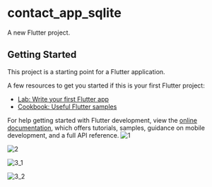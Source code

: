 # contact_app_sqlite

A new Flutter project.

## Getting Started

This project is a starting point for a Flutter application.

A few resources to get you started if this is your first Flutter project:

- [Lab: Write your first Flutter app](https://docs.flutter.dev/get-started/codelab)
- [Cookbook: Useful Flutter samples](https://docs.flutter.dev/cookbook)

For help getting started with Flutter development, view the
[online documentation](https://docs.flutter.dev/), which offers tutorials,
samples, guidance on mobile development, and a full API reference.
![1](https://github.com/meraamine/contact_app_sqlite/assets/63201349/e7631f62-f6a5-43fc-a52c-93d3ac48822c)


![2](https://github.com/meraamine/contact_app_sqlite/assets/63201349/60fad0b4-11a5-4361-89c8-89df4fcf2dfc)


![3_1](https://github.com/meraamine/contact_app_sqlite/assets/63201349/be0e05e3-7522-456f-a685-4e0a4d85db3d)


![3_2](https://github.com/meraamine/contact_app_sqlite/assets/63201349/88ff08f9-788f-4e48-bc67-f23036c0a9b1)
